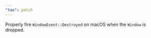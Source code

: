 ```yaml
---
"tao": patch
---
```


Properly fire `WindowEvent::Destroyed` on macOS when the `Window` is dropped.
